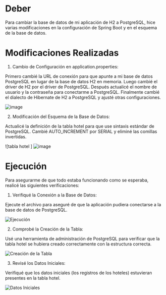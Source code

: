 # Deber

Para cambiar la base de datos de mi aplicación de H2 a PostgreSQL, hice varias modificaciones en la configuración de Spring Boot y en el esquema de la base de datos. 

# Modificaciones Realizadas

1. Cambio de Configuración en application.properties:

Primero cambié la URL de conexión para que apunte a mi base de datos PostgreSQL en lugar de la base de datos H2 en memoria. Luego cambié el driver de H2 por el driver de PostgreSQL. Después actualicé el nombre de usuario y la contraseña para conectarme a PostgreSQL. Finalmente cambié el dialecto de Hibernate de H2 a PostgreSQL y ajusté otras configuraciones.

![image](https://github.com/user-attachments/assets/b3738fe9-2306-413c-b9d6-a11b0d4d24b1)


2. Modificación del Esquema de la Base de Datos:

Actualicé la definición de la tabla hotel para que use sintaxis estándar de PostgreSQL. Cambié AUTO_INCREMENT por SERIAL y eliminé las comillas invertidas.

![tabla hotel ]
![image](https://github.com/user-attachments/assets/fec88f64-9d20-4a7c-a1b3-a53de37a608d)


# Ejecución
Para asegurarme de que todo estaba funcionando como se esperaba, realicé las siguientes verificaciones:

1. Verifiqué la Conexión a la Base de Datos:

Ejecute el archivo para aseguré de que la aplicación pudiera conectarse a la base de datos de PostgreSQL.

![Ejecución ](https://github.com/AslyAlvarezNegrete/Deber-cambiar-de-base-de-datos-de-h2-a-una-relacional/assets/170276678/0890d805-f680-42aa-8d95-57a131dbcaf8)

2. Comprobé la Creación de la Tabla:

Usé una herramienta de administración de PostgreSQL para verificar que la tabla hotel se hubiera creado correctamente con la estructura correcta.

![Creación de la Tabla](https://github.com/AslyAlvarezNegrete/Deber-cambiar-de-base-de-datos-de-h2-a-una-relacional/assets/170276678/75852c43-89b8-4427-a834-d4b2a533949d)

3. Revisé los Datos Iniciales:

Verifiqué que los datos iniciales (los registros de los hoteles) estuvieran presentes en la tabla hotel.

![Datos Iniciales](https://github.com/AslyAlvarezNegrete/Deber-cambiar-de-base-de-datos-de-h2-a-una-relacional/assets/170276678/99c1f1c7-d6df-4465-a7df-c0eafcb0c1f7)

